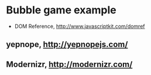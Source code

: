# Bubble game example

* DOM Reference, http://www.javascriptkit.com/domref
## yepnope, http://yepnopejs.com/
## Modernizr, http://modernizr.com/
